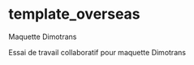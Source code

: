 template_overseas
=================

Maquette Dimotrans

Essai de travail collaboratif pour maquette Dimotrans
